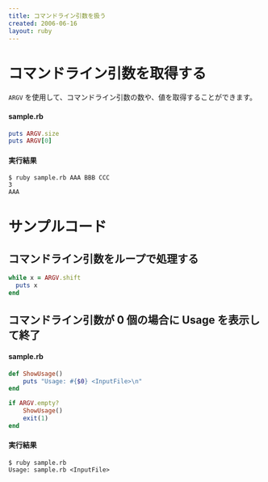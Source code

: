 ```yaml
---
title: コマンドライン引数を扱う
created: 2006-06-16
layout: ruby
---
```


コマンドライン引数を取得する
====
`ARGV` を使用して、コマンドライン引数の数や、値を取得することができます。

#### sample.rb
```ruby
puts ARGV.size
puts ARGV[0]
```

#### 実行結果
```
$ ruby sample.rb AAA BBB CCC
3
AAA
```


サンプルコード
====

コマンドライン引数をループで処理する
----

```ruby
while x = ARGV.shift
  puts x
end
```


コマンドライン引数が 0 個の場合に Usage を表示して終了
----

#### sample.rb
```ruby
def ShowUsage()
    puts "Usage: #{$0} <InputFile>\n"
end

if ARGV.empty?
    ShowUsage()
    exit(1)
end
```

#### 実行結果

```
$ ruby sample.rb
Usage: sample.rb <InputFile>
```

